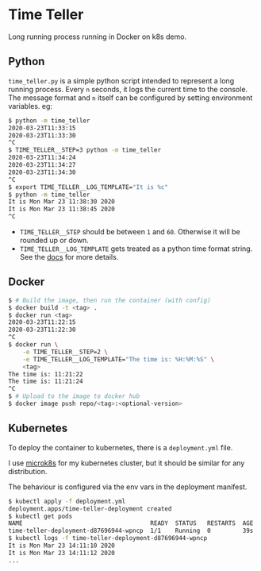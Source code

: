 # Time Teller

Long running process running in Docker on k8s demo.

## Python

`time_teller.py` is a simple python script intended to represent a long running
process. Every `n` seconds, it logs the current time to the console. The
message format and `n` itself can be configured by setting environment
variables. eg:

```bash
$ python -m time_teller
2020-03-23T11:33:15
2020-03-23T11:33:30
^C
$ TIME_TELLER__STEP=3 python -m time_teller 
2020-03-23T11:34:24
2020-03-23T11:34:27
2020-03-23T11:34:30
^C
$ export TIME_TELLER__LOG_TEMPLATE="It is %c"
$ python -m time_teller
It is Mon Mar 23 11:38:30 2020
It is Mon Mar 23 11:38:45 2020
^C
```

- `TIME_TELLER__STEP` should be between `1` and `60`. Otherwise it will be
  rounded up or down.
- `TIME_TELLER__LOG_TEMPLATE` gets treated as a python time format string. See
  the [docs](https://docs.python.org/3/library/datetime.html#strftime-strptime-behavior)
  for more details.

## Docker

```bash
$ # Build the image, then run the container (with config)
$ docker build -t <tag> .
$ docker run <tag>
2020-03-23T11:22:15
2020-03-23T11:22:30
^C
$ docker run \
    -e TIME_TELLER__STEP=2 \
    -e TIME_TELLER__LOG_TEMPLATE="The time is: %H:%M:%S" \
    <tag>
The time is: 11:21:22
The time is: 11:21:24
^C
$ # Upload to the image to docker hub
$ docker image push repo/<tag>:<optional-version>
```

## Kubernetes

To deploy the container to kubernetes, there is a `deployment.yml` file.

I use [microk8s](https://microk8s.io/) for my kubernetes cluster, but it should
be similar for any distribution.

The behaviour is configured via the env vars in the deployment manifest.

```bash
$ kubectl apply -f deployment.yml
deployment.apps/time-teller-deployment created
$ kubectl get pods
NAME                                    READY  STATUS   RESTARTS  AGE 
time-teller-deployment-d87696944-wpncp  1/1    Running  0         39s
$ kubectl logs -f time-teller-deployment-d87696944-wpncp
It is Mon Mar 23 14:11:10 2020
It is Mon Mar 23 14:11:12 2020
...
```
